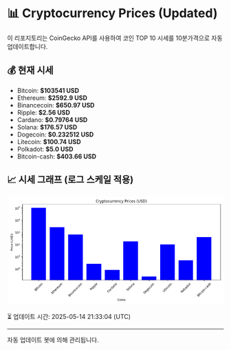 
# 📊 Cryptocurrency Prices (Updated)

이 리포지토리는 CoinGecko API를 사용하여 코인 TOP 10 시세를 10분가격으로 자동 업데이트합니다.

## 💰 현재 시세
- Bitcoin: **$103541 USD**
- Ethereum: **$2592.9 USD**
- Binancecoin: **$650.97 USD**
- Ripple: **$2.56 USD**
- Cardano: **$0.79764 USD**
- Solana: **$176.57 USD**
- Dogecoin: **$0.232512 USD**
- Litecoin: **$100.74 USD**
- Polkadot: **$5.0 USD**
- Bitcoin-cash: **$403.66 USD**

## 📈 시세 그래프 (로그 스케일 적용)
![Crypto Prices](crypto_prices.png)

⏳ 업데이트 시간: 2025-05-14 21:33:04 (UTC)

---
자동 업데이트 봇에 의해 관리됩니다.
